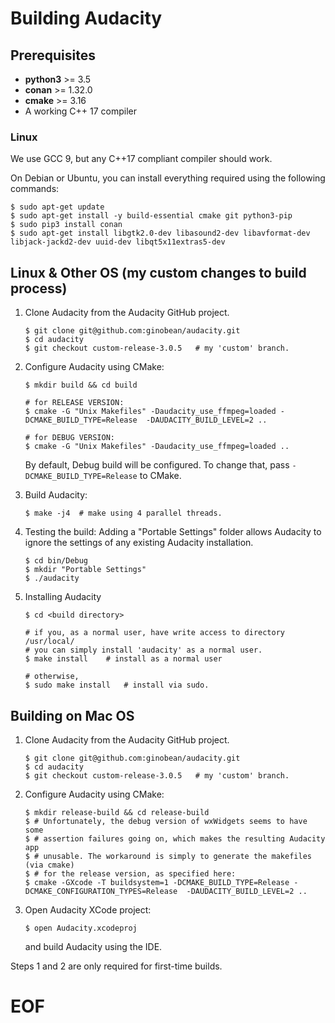 # Building Audacity

## Prerequisites

* **python3** >= 3.5
* **conan** >= 1.32.0
* **cmake** >= 3.16
* A working C++ 17 compiler

### Linux

We use GCC 9, but any C++17 compliant compiler should work.

On Debian or Ubuntu, you can install everything required using the following commands:

```
$ sudo apt-get update
$ sudo apt-get install -y build-essential cmake git python3-pip
$ sudo pip3 install conan
$ sudo apt-get install libgtk2.0-dev libasound2-dev libavformat-dev libjack-jackd2-dev uuid-dev libqt5x11extras5-dev
```

## Linux & Other OS (my custom changes to build process)

1. Clone Audacity from the Audacity GitHub project.

    ```
    $ git clone git@github.com:ginobean/audacity.git
    $ cd audacity
    $ git checkout custom-release-3.0.5   # my 'custom' branch.

    ```

2. Configure Audacity using CMake:
   ```
   $ mkdir build && cd build

   # for RELEASE VERSION:
   $ cmake -G "Unix Makefiles" -Daudacity_use_ffmpeg=loaded -DCMAKE_BUILD_TYPE=Release  -DAUDACITY_BUILD_LEVEL=2 ..

   # for DEBUG VERSION:
   $ cmake -G "Unix Makefiles" -Daudacity_use_ffmpeg=loaded ..
   ```
   By default, Debug build will be configured. To change that, pass `-DCMAKE_BUILD_TYPE=Release` to CMake.

3. Build Audacity:
   ```
   $ make -j4  # make using 4 parallel threads.
   ```

4. Testing the build:
   Adding a "Portable Settings" folder allows Audacity to ignore the settings of any existing Audacity installation.
   ```
   $ cd bin/Debug
   $ mkdir "Portable Settings"
   $ ./audacity
   ```

5. Installing Audacity
   ```
   $ cd <build directory>

   # if you, as a normal user, have write access to directory /usr/local/
   # you can simply install 'audacity' as a normal user.
   $ make install    # install as a normal user

   # otherwise,
   $ sudo make install   # install via sudo.

   ```

## Building on Mac OS

1. Clone Audacity from the Audacity GitHub project.

    ```
    $ git clone git@github.com:ginobean/audacity.git
    $ cd audacity
    $ git checkout custom-release-3.0.5   # my 'custom' branch.
    ```

2. Configure Audacity using CMake:
   ```
   $ mkdir release-build && cd release-build
   $ # Unfortunately, the debug version of wxWidgets seems to have some
   $ # assertion failures going on, which makes the resulting Audacity app
   $ # unusable. The workaround is simply to generate the makefiles (via cmake)
   $ # for the release version, as specified here:
   $ cmake -GXcode -T buildsystem=1 -DCMAKE_BUILD_TYPE=Release -DCMAKE_CONFIGURATION_TYPES=Release  -DAUDACITY_BUILD_LEVEL=2 ..
   ```

3. Open Audacity XCode project:
   ```
   $ open Audacity.xcodeproj
   ```
   and build Audacity using the IDE.

Steps 1 and 2 are only required for first-time builds.




# EOF
